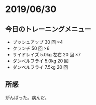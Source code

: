 # 2019/06/30

## 今日のトレーニングメニュー

- プッシュアップ 30 回 ×4
- クランチ 50 回 ×6
- サイドレイズ 5.0kg 左右 20 回 ×7
- ダンベルフライ 5.0kg 20 回
- ダンベルフライ 7.5kg 20 回

## 所感

がんばった。病んだ。
